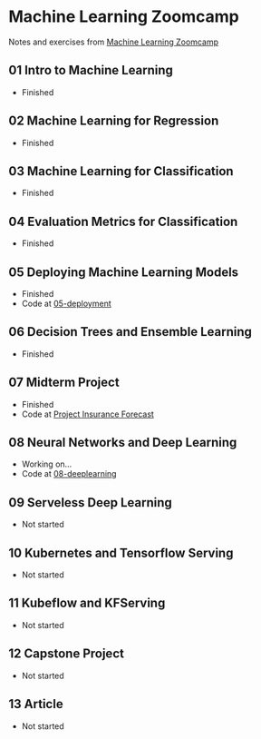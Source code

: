 # Machine Learning Zoomcamp

Notes and exercises from [Machine Learning Zoomcamp](https://github.com/alexeygrigorev/mlbookcamp-code/tree/master/course-zoomcamp)

## 01 Intro to Machine Learning
- Finished

## 02 Machine Learning for Regression
- Finished

## 03 Machine Learning for Classification
- Finished

## 04 Evaluation Metrics for Classification
- Finished

## 05 Deploying Machine Learning Models
- Finished
- Code at [05-deployment](https://github.com/diascarolina/machine-learning-zoomcamp/tree/main/05-deployment)

## 06 Decision Trees and Ensemble Learning
- Finished

## 07 Midterm Project
- Finished
- Code at [Project Insurance Forecast](https://github.com/diascarolina/project-insurance-forecast)

## 08 Neural Networks and Deep Learning
- Working on...
- Code at [08-deeplearning](https://github.com/diascarolina/machine-learning-zoomcamp/tree/main/08-deeplearning)

## 09 Serveless Deep Learning
- Not started

## 10 Kubernetes and Tensorflow Serving
- Not started

## 11 Kubeflow and KFServing
- Not started

## 12 Capstone Project
- Not started

## 13 Article
- Not started
